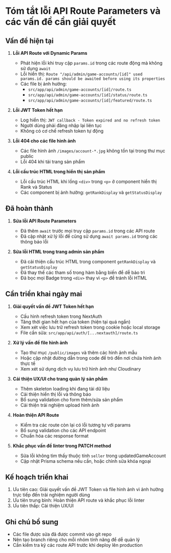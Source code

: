 # Tóm tắt lỗi API Route Parameters và các vấn đề cần giải quyết

## Vấn đề hiện tại

1. **Lỗi API Route với Dynamic Params**

   - Phát hiện lỗi khi truy cập `params.id` trong các route động mà không sử dụng `await`
   - Lỗi hiển thị: `Route "/api/admin/game-accounts/[id]" used params.id. params should be awaited before using its properties`
   - Các file bị ảnh hưởng:
     - `src/app/api/admin/game-accounts/[id]/route.ts`
     - `src/app/api/admin/game-accounts/[id]/status/route.ts`
     - `src/app/api/admin/game-accounts/[id]/featured/route.ts`

2. **Lỗi JWT Token hết hạn**

   - Log hiển thị: `JWT callback - Token expired and no refresh token`
   - Người dùng phải đăng nhập lại liên tục
   - Không có cơ chế refresh token tự động

3. **Lỗi 404 cho các file hình ảnh**

   - Các file hình ảnh `/images/account-*.jpg` không tồn tại trong thư mục public
   - Lỗi 404 khi tải trang sản phẩm

4. **Lỗi cấu trúc HTML trong hiển thị sản phẩm**
   - Lỗi cấu trúc HTML khi lồng `<div>` trong `<p>` ở component hiển thị Rank và Status
   - Các component bị ảnh hưởng: `getRankDisplay` và `getStatusDisplay`

## Đã hoàn thành

1. **Sửa lỗi API Route Parameters**

   - Đã thêm `await` trước mọi truy cập `params.id` trong các API route
   - Đã cập nhật xử lý lỗi để cũng sử dụng `await params.id` trong các thông báo lỗi

2. **Sửa lỗi HTML trong trang admin sản phẩm**
   - Đã cải thiện cấu trúc HTML trong component `getRankDisplay` và `getStatusDisplay`
   - Đã thay thế các tham số trong hàm bằng biến để dễ bảo trì
   - Đã bọc mọi Badge trong `<div>` thay vì `<p>` để tránh lỗi HTML

## Cần triển khai ngày mai

1. **Giải quyết vấn đề JWT Token hết hạn**

   - Cấu hình refresh token trong NextAuth
   - Tăng thời gian hết hạn của token (hiện tại quá ngắn)
   - Xem xét việc lưu trữ refresh token trong cookie hoặc local storage
   - File cần sửa: `src/app/api/auth/[...nextauth]/route.ts`

2. **Xử lý vấn đề file hình ảnh**

   - Tạo thư mục `/public/images` và thêm các hình ảnh mẫu
   - Hoặc cập nhật đường dẫn trong code để trỏ đến nơi chứa hình ảnh thực tế
   - Xem xét sử dụng dịch vụ lưu trữ hình ảnh như Cloudinary

3. **Cải thiện UX/UI cho trang quản lý sản phẩm**

   - Thêm skeleton loading khi đang tải dữ liệu
   - Cải thiện hiển thị lỗi và thông báo
   - Bổ sung validation cho form thêm/sửa sản phẩm
   - Cải thiện trải nghiệm upload hình ảnh

4. **Hoàn thiện API Route**

   - Kiểm tra các route còn lại có lỗi tương tự với params
   - Bổ sung validation cho các API endpoint
   - Chuẩn hóa các response format

5. **Khắc phục vấn đề linter trong PATCH method**
   - Sửa lỗi không tìm thấy thuộc tính `seller` trong updatedGameAccount
   - Cập nhật Prisma schema nếu cần, hoặc chỉnh sửa khóa ngoại

## Kế hoạch triển khai

1. Ưu tiên cao: Giải quyết vấn đề JWT Token và file hình ảnh vì ảnh hưởng trực tiếp đến trải nghiệm người dùng
2. Ưu tiên trung bình: Hoàn thiện API route và khắc phục lỗi linter
3. Ưu tiên thấp: Cải thiện UX/UI

## Ghi chú bổ sung

- Các file được sửa đã được commit vào git repo
- Nên tạo branch riêng cho mỗi nhóm tính năng để dễ quản lý
- Cần kiểm tra kỹ các route API trước khi deploy lên production

